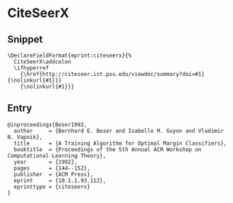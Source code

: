 # CiteSeerX 

## Snippet

    \DeclareFieldFormat{eprint:citeseerx}{%
      CiteSeerX\addcolon
      \ifhyperref
        {\href{http://citeseer.ist.psu.edu/viewdoc/summary?doi=#1}{\nolinkurl{#1}}}
        {\nolinkurl{#1}}}

## Entry

    @inproceedings{Boser1992,
      author     = {Bernhard E. Boser and Isabelle M. Guyon and Vladimir N. Vapnik},
      title      = {A Training Algorithm for Optimal Margin Classifiers},
      booktitle  = {Proceedings of the 5th Annual ACM Workshop on Computational Learning Theory},
      year       = {1992},
      pages      = {144--152},
      publisher  = {ACM Press},
      eprint     = {10.1.1.93.112},
      eprinttype = {citeseerx}
    }
